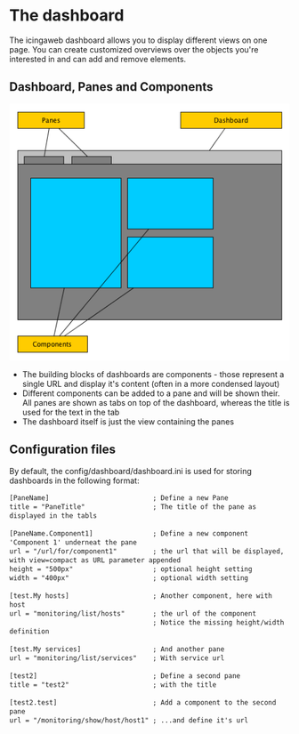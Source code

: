 # The dashboard

The icingaweb dashboard allows you to display different views on one page. You can create customized overviews over
the objects you're interested in and can add and remove elements.

## Dashboard, Panes and Components

![Dashboard structure][dashboards1]

* The building blocks of dashboards are components - those represent a single URL and display it's content (often in
  a more condensed layout)
* Different components can be added to a pane and will be shown their. All panes are shown as tabs on top of the dashboard,
  whereas the title is used for the text in the tab
* The dashboard itself is just the view containing the panes


## Configuration files

By default, the config/dashboard/dashboard.ini is used for storing dashboards in the following format:

    [PaneName]                          ; Define a new Pane
    title = "PaneTitle"                 ; The title of the pane as displayed in the tabls

    [PaneName.Component1]               ; Define a new component 'Component 1' underneat the pane
    url = "/url/for/component1"         ; the url that will be displayed, with view=compact as URL parameter appended
    height = "500px"                    ; optional height setting
    width = "400px"                     ; optional width setting

    [test.My hosts]                     ; Another component, here with host
    url = "monitoring/list/hosts"       ; the url of the component
                                        ; Notice the missing height/width definition

    [test.My services]                  ; And another pane
    url = "monitoring/list/services"    ; With service url

    [test2]                             ; Define a second pane
    title = "test2"                     ; with the title

    [test2.test]                        ; Add a component to the second pane
    url = "/monitoring/show/host/host1" ; ...and define it's url


[dashboards1]: res/Dashboard.png